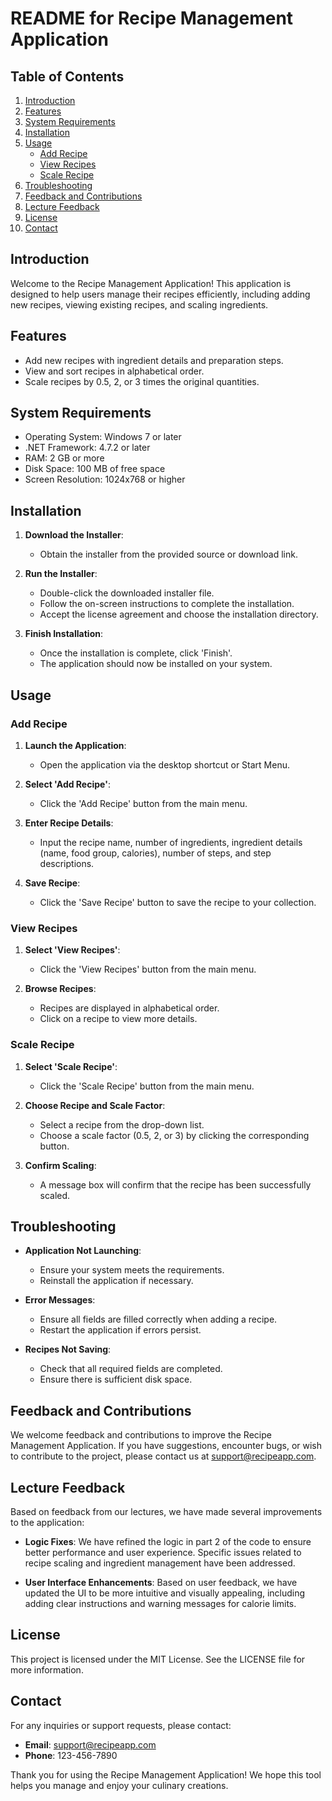 # README for Recipe Management Application

## Table of Contents

1. [Introduction](#introduction)
2. [Features](#features)
3. [System Requirements](#system-requirements)
4. [Installation](#installation)
5. [Usage](#usage)
   - [Add Recipe](#add-recipe)
   - [View Recipes](#view-recipes)
   - [Scale Recipe](#scale-recipe)
6. [Troubleshooting](#troubleshooting)
7. [Feedback and Contributions](#feedback-and-contributions)
8. [Lecture Feedback](#lecture-feedback)
9. [License](#license)
10. [Contact](#contact)

## Introduction

Welcome to the Recipe Management Application! This application is designed to help users manage their recipes efficiently, including adding new recipes, viewing existing recipes, and scaling ingredients. 

## Features

- Add new recipes with ingredient details and preparation steps.
- View and sort recipes in alphabetical order.
- Scale recipes by 0.5, 2, or 3 times the original quantities.

## System Requirements

- Operating System: Windows 7 or later
- .NET Framework: 4.7.2 or later
- RAM: 2 GB or more
- Disk Space: 100 MB of free space
- Screen Resolution: 1024x768 or higher

## Installation

1. **Download the Installer**:
   - Obtain the installer from the provided source or download link.

2. **Run the Installer**:
   - Double-click the downloaded installer file.
   - Follow the on-screen instructions to complete the installation.
   - Accept the license agreement and choose the installation directory.

3. **Finish Installation**:
   - Once the installation is complete, click 'Finish'.
   - The application should now be installed on your system.

## Usage

### Add Recipe

1. **Launch the Application**:
   - Open the application via the desktop shortcut or Start Menu.

2. **Select 'Add Recipe'**:
   - Click the 'Add Recipe' button from the main menu.

3. **Enter Recipe Details**:
   - Input the recipe name, number of ingredients, ingredient details (name, food group, calories), number of steps, and step descriptions.

4. **Save Recipe**:
   - Click the 'Save Recipe' button to save the recipe to your collection.

### View Recipes

1. **Select 'View Recipes'**:
   - Click the 'View Recipes' button from the main menu.

2. **Browse Recipes**:
   - Recipes are displayed in alphabetical order.
   - Click on a recipe to view more details.

### Scale Recipe

1. **Select 'Scale Recipe'**:
   - Click the 'Scale Recipe' button from the main menu.

2. **Choose Recipe and Scale Factor**:
   - Select a recipe from the drop-down list.
   - Choose a scale factor (0.5, 2, or 3) by clicking the corresponding button.

3. **Confirm Scaling**:
   - A message box will confirm that the recipe has been successfully scaled.

## Troubleshooting

- **Application Not Launching**:
  - Ensure your system meets the requirements.
  - Reinstall the application if necessary.

- **Error Messages**:
  - Ensure all fields are filled correctly when adding a recipe.
  - Restart the application if errors persist.

- **Recipes Not Saving**:
  - Check that all required fields are completed.
  - Ensure there is sufficient disk space.

## Feedback and Contributions

We welcome feedback and contributions to improve the Recipe Management Application. If you have suggestions, encounter bugs, or wish to contribute to the project, please contact us at [support@recipeapp.com](mailto:support@recipeapp.com).

## Lecture Feedback

Based on feedback from our lectures, we have made several improvements to the application:

- **Logic Fixes**: We have refined the logic in part 2 of the code to ensure better performance and user experience. Specific issues related to recipe scaling and ingredient management have been addressed.

- **User Interface Enhancements**: Based on user feedback, we have updated the UI to be more intuitive and visually appealing, including adding clear instructions and warning messages for calorie limits.

## License

This project is licensed under the MIT License. See the LICENSE file for more information.

## Contact

For any inquiries or support requests, please contact:

- **Email**: [support@recipeapp.com](mailto:support@recipeapp.com)
- **Phone**: 123-456-7890

Thank you for using the Recipe Management Application! We hope this tool helps you manage and enjoy your culinary creations.
